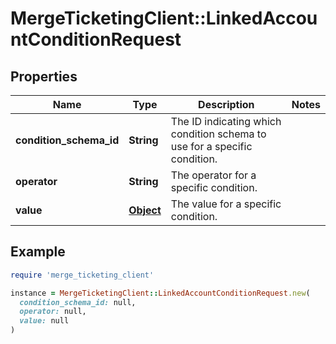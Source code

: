 # MergeTicketingClient::LinkedAccountConditionRequest

## Properties

| Name                    | Type              | Description                                                               | Notes |
| ----------------------- | ----------------- | ------------------------------------------------------------------------- | ----- |
| **condition_schema_id** | **String**        | The ID indicating which condition schema to use for a specific condition. |       |
| **operator**            | **String**        | The operator for a specific condition.                                    |       |
| **value**               | [**Object**](.md) | The value for a specific condition.                                       |       |

## Example

```ruby
require 'merge_ticketing_client'

instance = MergeTicketingClient::LinkedAccountConditionRequest.new(
  condition_schema_id: null,
  operator: null,
  value: null
)
```
